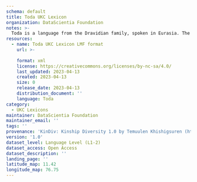 ```yaml
---
schema: default
title: Toda UKC Lexicon
organization: DataScientia Foundation
notes: >-
  Toda is a language from the Dravidian family, spoken in Eurasia. The UKC Lexicon of Toda is represented as a lexico-semantic network. It consists of words, word senses, synsets, as well as sense-level and synset-level relationships.
resources:
  - name: Toda UKC Lexicon LMF format
    url: >-
      
    format: xml
    license: https://creativecommons.org/licenses/by-nc-sa/4.0/
    last_updated: 2023-04-13
    created: 2023-04-13
    size: 0
    release_date: 2023-04-13
    distribution_document: ''
    language: Toda
category:
  - UKC Lexicons
maintainer: DataScientia Foundation
maintainer_email: ''
tags: ''
provenance: 'KinDiv: Kinship Diversity 1.0 by Temuulen Khishigsuren (http://ukc.disi.unitn.it/index.php/kinship/); Princeton WordNet 2.1 by Princeton University (https://wordnet.princeton.edu)'
version: '1.0'
dataset_level: Language Level (L1-2)
dataset_access: Open Access
dataset_description: ''
landing_page: ''
latitude_map: 11.42
longitude_map: 76.75
---
```


